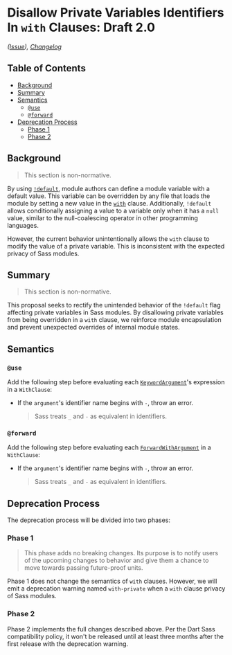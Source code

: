 # Disallow Private Variables Identifiers In `with` Clauses: Draft 2.0

*([Issue](https://github.com/sass/sass/issues/4034)),
[Changelog](default-on-private-variables.changes.md)*

## Table of Contents

* [Background](#background)
* [Summary](#summary)
* [Semantics](#semantics)
  * [`@use`](#use)
  * [`@forward`](#forward)
* [Deprecation Process](#deprecation-process)
  * [Phase 1](#phase-1)
  * [Phase 2](#phase-2)

## Background

> This section is non-normative.

By using [`!default`], module authors can define a module variable with a
default value. This variable can be overridden by any file that loads the module
by setting a new value in the [`with`] clause. Additionally, `!default` allows
conditionally assigning a value to a variable only when it has a `null` value,
similar to the null-coalescing operator in other programming languages.

[`!default`]: ../accepted/module-system.md#configuring-libraries
[`with`]: ../accepted/module-system.md#configuring-libraries

However, the current behavior unintentionally allows the `with` clause to modify
the value of a private variable. This is inconsistent with the expected privacy
of Sass modules.

## Summary

> This section is non-normative.

This proposal seeks to rectify the unintended behavior of the `!default` flag
affecting private variables in Sass modules. By disallowing private variables
from being overridden in a `with` clause, we reinforce module encapsulation and
prevent unexpected overrides of internal module states.

## Semantics

### `@use`

Add the following step before evaluating each [`KeywordArgument`]'s expression
in a `WithClause`:

* If the `argument`'s identifier name begins with `-`, throw an error.

  > Sass treats `_` and `-` as equivalent in identifiers.

[`KeywordArgument`]: ../spec/at-rules/use.md#semantics

### `@forward`

Add the following step before evaluating each [`ForwardWithArgument`] in a
`WithClause`:

* If the `argument`'s identifier name begins with `-`, throw an error.

  > Sass treats `_` and `-` as equivalent in identifiers.

[`ForwardWithArgument`]: ../spec/at-rules/forward.md#semantics

## Deprecation Process

The deprecation process will be divided into two phases:

### Phase 1

> This phase adds no breaking changes. Its purpose is to notify users of the
> upcoming changes to behavior and give them a chance to move towards passing
> future-proof units.

Phase 1 does not change the semantics of `with` clauses. However, we will emit a
deprecation warning named `with-private` when a `with` clause privacy of Sass
modules.

### Phase 2

Phase 2 implements the full changes described above. Per the Dart Sass
compatibility policy, it won't be released until at least three months after the
first release with the deprecation warning.
